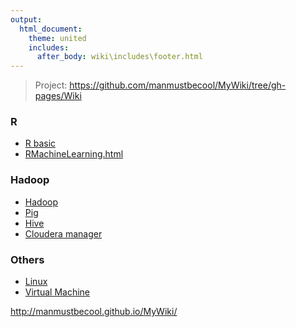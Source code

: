 ```yaml
---
output:
  html_document:
    theme: united
    includes:
      after_body: wiki\includes\footer.html
---
```



> Project: <a href="https://github.com/manmustbecool/MyWiki/tree/gh-pages/Wiki">https://github.com/manmustbecool/MyWiki/tree/gh-pages/Wiki</a>


### R
 
 * <a href="Wiki/RStatistic.html">R basic</a>
 * <a href="Wiki/RMachineLearning.html">RMachineLearning.html</a>
 
### Hadoop

 * <a href="Wiki/Hadoop.html">Hadoop</a> 
 * <a href="Wiki/Pig.html">Pig</a> 
 * <a href="Wiki/Hive.html">Hive</a> 
 * <a href="Wiki/ClouderaCm.html">Cloudera manager</a> 
 
### Others

 * <a href="Wiki/Linux.html">Linux</a>
 * <a href="Wiki/VirtualMachine.html">Virtual Machine</a>
 
 



http://manmustbecool.github.io/MyWiki/
